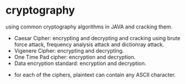# cryptography
using common cryptography algorithms in JAVA and cracking them.
- Caesar Cipher: encrypting and decrypting and cracking using brute force attack, frequency analysis attack and dictionray attack.
- Vigenere Cipher: encrypting and decrypting. 
- One Time Pad cipher: encryption and decryption.
- Data encryption standard: encryption and decryption.
 
* for each of the ciphers, plaintext can contain any ASCII character.
